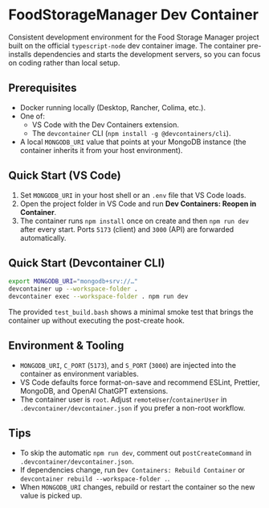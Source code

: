 # FoodStorageManager Dev Container

Consistent development environment for the Food Storage Manager project built on the official `typescript-node` dev container image. The container pre-installs dependencies and starts the development servers, so you can focus on coding rather than local setup.

## Prerequisites
- Docker running locally (Desktop, Rancher, Colima, etc.).
- One of:
  - VS Code with the Dev Containers extension.
  - The `devcontainer` CLI (`npm install -g @devcontainers/cli`).
- A local `MONGODB_URI` value that points at your MongoDB instance (the container inherits it from your host environment).

## Quick Start (VS Code)
1. Set `MONGODB_URI` in your host shell or an `.env` file that VS Code loads.
2. Open the project folder in VS Code and run **Dev Containers: Reopen in Container**.
3. The container runs `npm install` once on create and then `npm run dev` after every start. Ports `5173` (client) and `3000` (API) are forwarded automatically.

## Quick Start (Devcontainer CLI)
```bash
export MONGODB_URI="mongodb+srv://…"
devcontainer up --workspace-folder .
devcontainer exec --workspace-folder . npm run dev
```
The provided `test_build.bash` shows a minimal smoke test that brings the container up without executing the post-create hook.

## Environment & Tooling
- `MONGODB_URI`, `C_PORT` (`5173`), and `S_PORT` (`3000`) are injected into the container as environment variables.
- VS Code defaults force format-on-save and recommend ESLint, Prettier, MongoDB, and OpenAI ChatGPT extensions.
- The container user is `root`. Adjust `remoteUser`/`containerUser` in `.devcontainer/devcontainer.json` if you prefer a non-root workflow.

## Tips
- To skip the automatic `npm run dev`, comment out `postCreateCommand` in `.devcontainer/devcontainer.json`.
- If dependencies change, run `Dev Containers: Rebuild Container` or `devcontainer rebuild --workspace-folder .`.
- When `MONGODB_URI` changes, rebuild or restart the container so the new value is picked up.
